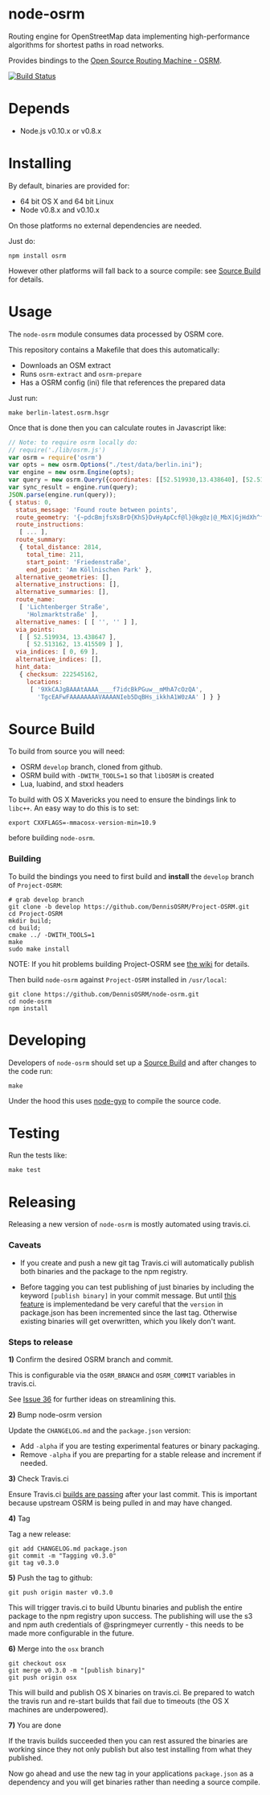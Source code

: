 # node-osrm

Routing engine for OpenStreetMap data implementing high-performance algorithms for shortest paths in road networks.

Provides bindings to the [Open Source Routing Machine - OSRM](https://github.com/DennisOSRM/Project-OSRM).

[![Build Status](https://secure.travis-ci.org/DennisOSRM/node-osrm.png)](https://travis-ci.org/DennisOSRM/node-osrm)

# Depends

 - Node.js v0.10.x or v0.8.x

# Installing

By default, binaries are provided for:

 - 64 bit OS X and 64 bit Linux
 - Node v0.8.x and v0.10.x

On those platforms no external dependencies are needed.

Just do:

    npm install osrm

However other platforms will fall back to a source compile: see [Source Build](#source-build) for details.

# Usage

The `node-osrm` module consumes data processed by OSRM core.

This repository contains a Makefile that does this automatically:

- Downloads an OSM extract
- Runs `osrm-extract` and `osrm-prepare`
- Has a OSRM config (ini) file that references the prepared data

Just run:

    make berlin-latest.osrm.hsgr

Once that is done then you can calculate routes in Javascript like:

```js
// Note: to require osrm locally do:
// require('./lib/osrm.js')
var osrm = require('osrm')
var opts = new osrm.Options("./test/data/berlin.ini");
var engine = new osrm.Engine(opts);
var query = new osrm.Query({coordinates: [[52.519930,13.438640], [52.513191,13.415852]]});
var sync_result = engine.run(query);
JSON.parse(engine.run(query));
{ status: 0,
  status_message: 'Found route between points',
  route_geometry: '{~pdcBmjfsXsBrD{KhS}DvHyApCcf@l}@kg@z|@_MbX|GjHdXh^fm@dr@~\\l_@pFhF|GjCfeAbTdh@fFqRp}DoEn\\cHzR{FjLgCnFuBlG{AlHaAjJa@hLXtGnCnKtCnFxCfCvEl@lHBzA}@vIoFzCs@|CcAnEQ~NhHnf@zUpm@rc@d]zVrTnTr^~]xbAnaAhSnPgJd^kExPgOzk@maAx_Ek@~BuKvd@cJz`@oAzFiAtHvKzAlBXzNvB|b@hGl@Dha@zFbGf@fBAjQ_AxEbA`HxBtPpFpa@rO_Cv_B_ZlD}LlBGB',
  route_instructions: 
   [ ... ],
  route_summary: 
   { total_distance: 2814,
     total_time: 211,
     start_point: 'Friedenstraße',
     end_point: 'Am Köllnischen Park' },
  alternative_geometries: [],
  alternative_instructions: [],
  alternative_summaries: [],
  route_name: 
   [ 'Lichtenberger Straße',
     'Holzmarktstraße' ],
  alternative_names: [ [ '', '' ] ],
  via_points: 
   [ [ 52.519934, 13.438647 ],
     [ 52.513162, 13.415509 ] ],
  via_indices: [ 0, 69 ],
  alternative_indices: [],
  hint_data: 
   { checksum: 222545162,
     locations: 
      [ '9XkCAJgBAAAtAAAA____f7idcBkPGuw__mMhA7cOzQA',
        'TgcEAFwFAAAAAAAAVAAAANIeb5DqBHs_ikkhA1W0zAA' ] } }
```

# Source Build

To build from source you will need:

 - OSRM `develop` branch, cloned from github.
 - OSRM build with `-DWITH_TOOLS=1` so that `libOSRM` is created
 - Lua, luabind, and stxxl headers

To build with OS X Mavericks you need to ensure the bindings link to `libc++`. An easy way to do this is to set:

    export CXXFLAGS=-mmacosx-version-min=10.9

before building `node-osrm`.

### Building

To build the bindings you need to first build and **install** the `develop` branch of `Project-OSRM`:

    # grab develop branch
    git clone -b develop https://github.com/DennisOSRM/Project-OSRM.git
    cd Project-OSRM
    mkdir build;
    cd build;
    cmake ../ -DWITH_TOOLS=1
    make
    sudo make install

NOTE: If you hit problems building Project-OSRM see [the wiki](https://github.com/DennisOSRM/Project-OSRM/wiki/Building%20OSRM) for details.

Then build `node-osrm` against `Project-OSRM` installed in `/usr/local`:

    git clone https://github.com/DennisOSRM/node-osrm.git
    cd node-osrm
    npm install


# Developing

Developers of `node-osrm` should set up a [Source Build](#source-build) and after changes to the code run:

    make

Under the hood this uses [node-gyp](https://github.com/TooTallNate/node-gyp) to compile the source code.

# Testing

Run the tests like:

    make test

# Releasing

Releasing a new version of `node-osrm` is mostly automated using travis.ci.

### Caveats

- If you create and push a new git tag Travis.ci will automatically publish both binaries and the package to the npm registry.

- Before tagging you can test publishing of just binaries by including the keyword `[publish binary]` in your commit message. But until [this feature](https://github.com/springmeyer/node-pre-gyp/issues/28) is implementedand be very careful that the `version` in package.json has been incremented since the last tag. Otherwise existing binaries will get overwritten, which you likely don't want.

### Steps to release

**1)** Confirm the desired OSRM branch and commit.

This is configurable via the `OSRM_BRANCH` and `OSRM_COMMIT` variables in travis.ci.

See [Issue 36](https://github.com/DennisOSRM/node-osrm/issues/36) for further ideas on streamlining this.

**2)** Bump node-osrm version

Update the `CHANGELOG.md` and the `package.json` version:

 - Add `-alpha` if you are testing experimental features or binary packaging.
 - Remove `-alpha` if you are preparting for a stable release and increment if needed.

**3)** Check Travis.ci

Ensure Travis.ci [builds are passing](https://travis-ci.org/DennisOSRM/node-osrm) after your last commit. This is important because upstream OSRM is being pulled in and may have changed.

**4)** Tag

Tag a new release:

    git add CHANGELOG.md package.json
    git commit -m "Tagging v0.3.0"
    git tag v0.3.0

**5)** Push the tag to github:

    git push origin master v0.3.0

This will trigger travis.ci to build Ubuntu binaries and publish the entire package to the npm registry upon success. The publishing will use the s3 and npm auth credentials of @springmeyer currently - this needs to be made more configurable in the future.

**6)** Merge into the `osx` branch

    git checkout osx
    git merge v0.3.0 -m "[publish binary]"
    git push origin osx

This will build and publish OS X binaries on travis.ci. Be prepared to watch the travis run and re-start builds that fail due to timeouts (the OS X machines are underpowered).

**7)** You are done

If the travis builds succeeded then you can rest assured the binaries are working since they not only publish but also test installing from what they published.

Now go ahead and use the new tag in your applications `package.json` as a dependency and you will get binaries rather than needing a source compile.


